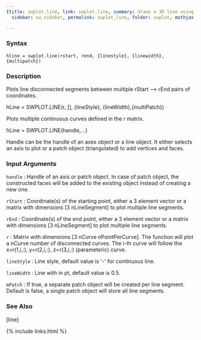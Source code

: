 ```yaml
---
{title: swplot.line, link: swplot.line, summary: draws a 3D line using patch, keywords: sample,
  sidebar: sw_sidebar, permalink: swplot_line, folder: swplot, mathjax: 'true'}

---
```


### Syntax

`hline = swplot.line(rstart, rend, {linestyle}, {linewidth},{multipatch})`

### Description

Plots line disconnected segments between multiple rStart --> rEnd pairs
of coordinates.
 
hLine = SWPLOT.LINE(r, [], {lineStyle}, {lineWidth},{multiPatch})
 
Plots multiple continuous curves defined in the r matrix.
 
hLine = SWPLOT.LINE(handle,...)
 
Handle can be the handle of an axes object or a line object. It either
selects an axis to plot or a patch object (triangulated) to add vertices
and faces.
 

### Input Arguments

`handle`
: Handle of an axis or patch object. In case of patch object, the
  constructed faces will be added to the existing object instead
  of creating a new one.

`rStart`
: Coordinate(s) of the starting point, either a 3 element vector or
  a matrix with dimensions [3 nLineSegment] to plot multiple line
  segments.

`rEnd`
: Coordinate(s) of the end point, either a 3 element vector or
  a matrix with dimensions [3 nLineSegment] to plot multiple line
  segments.

`r`
: Matrix with dimensions [3 nCurve nPointPerCurve]. The function
  will plot a nCurve number of disconnected curves. The i-th
  curve will follow the x=r(1,i,:), y=r(2,i,:), z=r(3,i,:)
  (parameteric) curve.

`lineStyle`
: Line style, default value is '-' for continuous line.

`lineWidth`
: Line with in pt, default value is 0.5.

`mPatch`
: If true, a separate patch object will be created per line
  segment. Default is false, a single patch object will store all
  line segments.

### See Also

[line]

{% include links.html %}
